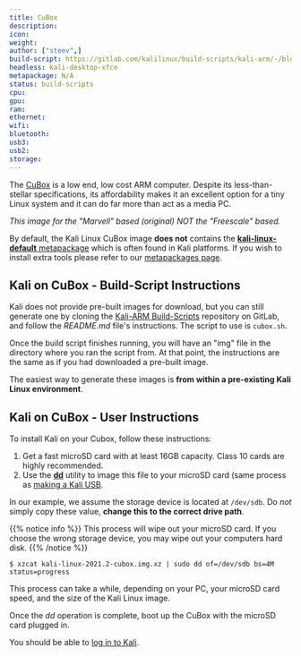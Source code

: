 ```yaml
---
title: CuBox
description:
icon:
weight:
author: ["steev",]
build-script: https://gitlab.com/kalilinux/build-scripts/kali-arm/-/blob/master/cubox.sh
headless: kali-desktop-xfce
metapackage: N/A
status: build-scripts
cpu:
gpu:
ram:
ethernet:
wifi:
bluetooth:
usb3:
usb2:
storage:
---
```


The [CuBox](https://www.solid-run.com/product/cubox-carrier-base/) is a low end, low cost ARM computer. Despite its less-than-stellar specifications, its affordability makes it an excellent option for a tiny Linux system and it can do far more than act as a media PC.

_This image for the "Marvell" based (original) NOT the "Freescale" based._

By default, the Kali Linux CuBox image **does not** contains the [**kali-linux-default** metapackage](/docs/general-use/metapackages/) which is often found in Kali platforms. If you wish to install extra tools please refer to our [metapackages page](/docs/general-use/metapackages/).

## Kali on CuBox - Build-Script Instructions

Kali does not provide pre-built images for download, but you can still generate one by cloning the [Kali-ARM Build-Scripts](https://gitlab.com/kalilinux/build-scripts/kali-arm) repository on GitLab, and follow the _README.md_ file's instructions. The script to use is `cubox.sh`.

Once the build script finishes running, you will have an "img" file in the directory where you ran the script from. At that point, the instructions are the same as if you had downloaded a pre-built image.

The easiest way to generate these images is **from within a pre-existing Kali Linux environment**.

## Kali on CuBox - User Instructions

To install Kali on your Cubox, follow these instructions:

1. Get a fast microSD card with at least 16GB capacity. Class 10 cards are highly recommended.
2. Use the **[dd](https://packages.debian.org/testing/dd)** utility to image this file to your microSD card (same process as [making a Kali USB](/docs/usb/live-usb-install-with-windows/).

In our example, we assume the storage device is located at `/dev/sdb`. Do _not_ simply copy these value, **change this to the correct drive path**.

{{% notice info %}}
This process will wipe out your microSD card. If you choose the wrong storage device, you may wipe out your computers hard disk.
{{% /notice %}}

```console
$ xzcat kali-linux-2021.2-cubox.img.xz | sudo dd of=/dev/sdb bs=4M status=progress
```

This process can take a while, depending on your PC, your microSD card speed, and the size of the Kali Linux image.

Once the _dd_ operation is complete, boot up the CuBox with the microSD card plugged in.

You should be able to [log in to Kali](/docs/introduction/default-credentials/).
